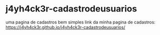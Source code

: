 # j4yh4ck3r-cadastrodeusuarios
uma pagina de cadastros bem simples
link da minha pagina de cadastros: https://j4yh4ck3r.github.io/j4yh4ck3r-cadastrodeusuarios/
